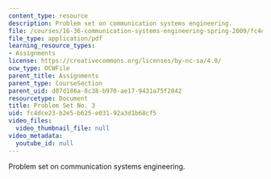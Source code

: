 ```yaml
---
content_type: resource
description: Problem set on communication systems engineering.
file: /courses/16-36-communication-systems-engineering-spring-2009/fc4dce23b2e5b625e03192a3d1b68cf5_MIT16_36s09_assn03.pdf
file_type: application/pdf
learning_resource_types:
- Assignments
license: https://creativecommons.org/licenses/by-nc-sa/4.0/
ocw_type: OCWFile
parent_title: Assignments
parent_type: CourseSection
parent_uid: d87d186a-8c38-b970-ae17-9431a75f2842
resourcetype: Document
title: Problem Set No. 3
uid: fc4dce23-b2e5-b625-e031-92a3d1b68cf5
video_files:
  video_thumbnail_file: null
video_metadata:
  youtube_id: null
---
```

Problem set on communication systems engineering.